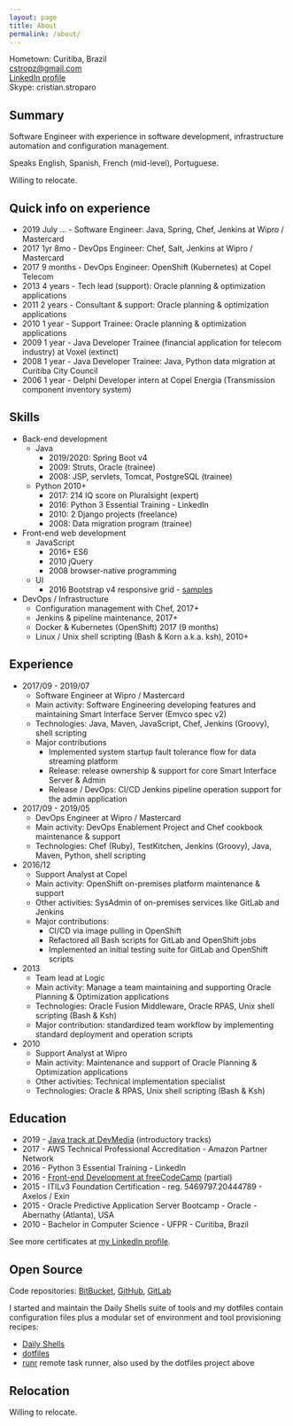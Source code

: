```yaml
---
layout: page
title: About
permalink: /about/
---
```


Hometown: Curitiba, Brazil  
cstropz@gmail.com  
[LinkedIn profile](https://linkedin.com/in/stroparo)  
Skype: cristian.stroparo  

## Summary

Software Engineer with experience in software development, infrastructure automation and configuration management.

Speaks English, Spanish, French (mid-level), Portuguese.

Willing to relocate.

## Quick info on experience

* 2019 July ... - Software Engineer: Java, Spring, Chef, Jenkins at Wipro / Mastercard
* 2017 1yr 8mo - DevOps Engineer: Chef, Salt, Jenkins at Wipro / Mastercard
* 2017 9 months - DevOps Engineer: OpenShift (Kubernetes) at Copel Telecom
* 2013 4 years - Tech lead (support): Oracle planning & optimization applications
* 2011 2 years - Consultant & support: Oracle planning & optimization applications
* 2010 1 year - Support Trainee: Oracle planning & optimization applications
* 2009 1 year - Java Developer Trainee (financial application for telecom industry) at Voxel (extinct)
* 2008 1 year - Java Developer Trainee: Java, Python data migration at Curitiba City Council
* 2006 1 year - Delphi Developer intern at Copel Energia (Transmission component inventory system)

## Skills

* Back-end development
  - Java
    - 2019/2020: Spring Boot v4
    - 2009: Struts, Oracle (trainee)
    - 2008: JSP, servlets, Tomcat, PostgreSQL (trainee)
  - Python 2010+
    - 2017: 214 IQ score on Pluralsight (expert)
    - 2016: Python 3 Essential Training - LinkedIn
    - 2010: 2 Django projects (freelance)
    - 2008: Data migration program (trainee)
* Front-end web development
  - JavaScript
    - 2016+ ES6
    - 2010 jQuery
    - 2008 browser-native programming
  - UI
    - 2016 Bootstrap v4 responsive grid - [samples](https://codepen.io/stroparo/full/qmLOYj/)
* DevOps / Infrastructure
  - Configuration management with Chef, 2017+
  - Jenkins & pipeline maintenance, 2017+
  - Docker & Kubernetes (OpenShift) 2017 (9 months)
  - Linux / Unix shell scripting (Bash & Korn a.k.a. ksh), 2010+
  
## Experience

* 2017/09 - 2019/07
  - Software Engineer at Wipro / Mastercard
  - Main activity: Software Engineering developing features and maintaining Smart Interface Server (Emvco spec v2)
  - Technologies: Java, Maven, JavaScript, Chef, Jenkins (Groovy), shell scripting
  - Major contributions
    - Implemented system startup fault tolerance flow for data streaming platform
    - Release: release ownership & support for core Smart Interface Server & Admin
    - Release / DevOps: CI/CD Jenkins pipeline operation support for the admin application
* 2017/09 - 2019/05
  - DevOps Engineer at Wipro / Mastercard
  - Main activity: DevOps Enablement Project and Chef cookbook maintenance & support
  - Technologies: Chef (Ruby), TestKitchen, Jenkins (Groovy), Java, Maven, Python, shell scripting
* 2016/12
  - Support Analyst at Copel
  - Main activity: OpenShift on-premises platform maintenance & support
  - Other activities: SysAdmin of on-premises services like GitLab and Jenkins
  - Major contributions:
    - CI/CD via image pulling in OpenShift
    - Refactored all Bash scripts for GitLab and OpenShift jobs
    - Implemented an initial testing suite for GitLab and OpenShift scripts
* 2013
  - Team lead at Logic
  - Main activity: Manage a team maintaining and supporting Oracle Planning & Optimization applications
  - Technologies: Oracle Fusion Middleware, Oracle RPAS, Unix shell scripting (Bash & Ksh)
  - Major contribution: standardized team workflow by implementing standard deployment and operation scripts
* 2010
  - Support Analyst at Wipro
  - Main activity: Maintenance and support of Oracle Planning & Optimization applications
  - Other activities: Technical implementation specialist
  - Technologies: Oracle & RPAS, Unix shell scripting (Bash & Ksh)

## Education

* 2019 - [Java track at DevMedia](https://www.devmedia.com.br/guia/programador-java/37809) (introductory tracks)
* 2017 - AWS Technical Professional Accreditation - Amazon Partner Network
* 2016 - Python 3 Essential Training - LinkedIn
* 2016 - [Front-end Development at freeCodeCamp](https://www.freecodecamp.org/stroparo) (partial)
* 2015 - ITILv3 Foundation Certification - reg. 5469797.20444789 - Axelos / Exin
* 2015 - Oracle Predictive Application Server Bootcamp - Oracle - Abernathy (Atlanta), USA
* 2010 - Bachelor in Computer Science - UFPR - Curitiba, Brazil

See more certificates at [my LinkedIn profile](https://linkedin.com/in/stroparo).

## Open Source

Code repositories: [BitBucket](https://bitbucket.org/stroparo), [GitHub](https://github.com/stroparo), [GitLab](https://gitlab.com/users/stroparo/projects)

I started and maintain the Daily Shells suite of tools and my dotfiles contain configuration files plus a modular set
of environment and tool provisioning recipes:

* [Daily Shells](https://github.com/stroparo/ds)
* [dotfiles](https://github.com/stroparo/dotfiles)
* [runr](https://github.com/stroparo/runr) remote task runner, also used by the dotfiles project above

## Relocation

Willing to relocate.
